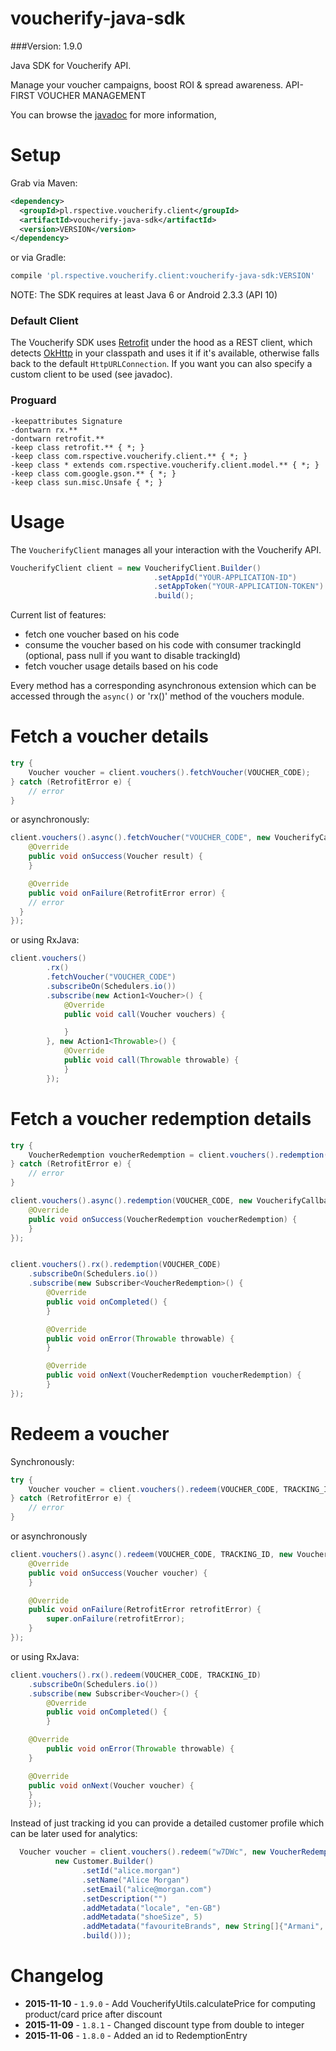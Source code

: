 voucherify-java-sdk
===============

###Version: 1.9.0

Java SDK for Voucherify API.

Manage your voucher campaigns, boost ROI & spread awareness. API-FIRST VOUCHER MANAGEMENT

You can browse the [javadoc](http://rspective.github.io/voucherify-java-sdk/apidocs/index.html) for more information,

Setup
=====

Grab via Maven:
```xml
<dependency>
  <groupId>pl.rspective.voucherify.client</groupId>
  <artifactId>voucherify-java-sdk</artifactId>
  <version>VERSION</version>
</dependency>
```
or via Gradle:
```groovy
compile 'pl.rspective.voucherify.client:voucherify-java-sdk:VERSION'
```

NOTE:
The SDK requires at least Java 6 or Android 2.3.3 (API 10)


### Default Client

The Voucherify SDK uses [Retrofit](http://square.github.io/retrofit/) under the hood as a REST client, which detects [OkHttp](http://square.github.io/okhttp/) in your classpath and uses it if it's available, otherwise falls back to the default `HttpURLConnection`.
If you want you can also specify a custom client to be used (see javadoc).


### Proguard
```
-keepattributes Signature
-dontwarn rx.**
-dontwarn retrofit.**
-keep class retrofit.** { *; }
-keep class com.rspective.voucherify.client.** { *; }
-keep class * extends com.rspective.voucherify.client.model.** { *; }
-keep class com.google.gson.** { *; }
-keep class sun.misc.Unsafe { *; }
```

Usage
=====
The `VoucherifyClient` manages all your interaction with the Voucherify API.

```java
VoucherifyClient client = new VoucherifyClient.Builder()
                                .setAppId("YOUR-APPLICATION-ID")
                                .setAppToken("YOUR-APPLICATION-TOKEN")
                                .build();
```

Current list of features:
- fetch one voucher based on his code
- consume the voucher based on his code with consumer trackingId (optional, pass null if you want to disable trackingId)
- fetch voucher usage details based on his code

Every method has a corresponding asynchronous extension which can be accessed through the `async()` or 'rx()' method of the vouchers module.

Fetch a voucher details
===

```java
try {
    Voucher voucher = client.vouchers().fetchVoucher(VOUCHER_CODE);
} catch (RetrofitError e) {
    // error
}
```

or asynchronously:

```java
client.vouchers().async().fetchVoucher("VOUCHER_CODE", new VoucherifyCallback<Voucher>() {
    @Override
    public void onSuccess(Voucher result) {
    }

    @Override
    public void onFailure(RetrofitError error) {
    // error
  }
});
```

or using RxJava:

```java
client.vouchers()
        .rx()
        .fetchVoucher("VOUCHER_CODE")
        .subscribeOn(Schedulers.io())
        .subscribe(new Action1<Voucher>() {
            @Override
            public void call(Voucher vouchers) {

            }
        }, new Action1<Throwable>() {
            @Override
            public void call(Throwable throwable) {
            }
        });
```

Fetch a voucher redemption details
===
```java
try {
    VoucherRedemption voucherRedemption = client.vouchers().redemption(VOUCHER_CODE);
} catch (RetrofitError e) {
    // error
}

client.vouchers().async().redemption(VOUCHER_CODE, new VoucherifyCallback<VoucherRedemption>() {
    @Override
    public void onSuccess(VoucherRedemption voucherRedemption) {
    }
});


client.vouchers().rx().redemption(VOUCHER_CODE)
    .subscribeOn(Schedulers.io())
    .subscribe(new Subscriber<VoucherRedemption>() {
        @Override
        public void onCompleted() {
        }

        @Override
        public void onError(Throwable throwable) {
        }

        @Override
        public void onNext(VoucherRedemption voucherRedemption) {
        }
});

```

Redeem a voucher
===

Synchronously:

```java
try {
    Voucher voucher = client.vouchers().redeem(VOUCHER_CODE, TRACKING_ID);
} catch (RetrofitError e) {
    // error
}
```
or asynchronously

```java
client.vouchers().async().redeem(VOUCHER_CODE, TRACKING_ID, new VoucherifyCallback<Voucher>() {
    @Override
    public void onSuccess(Voucher voucher) {
    }

    @Override
    public void onFailure(RetrofitError retrofitError) {
        super.onFailure(retrofitError);
    }
});
```

or using RxJava:

```java
client.vouchers().rx().redeem(VOUCHER_CODE, TRACKING_ID)
    .subscribeOn(Schedulers.io())
    .subscribe(new Subscriber<Voucher>() {
        @Override
        public void onCompleted() {
        }

    @Override
        public void onError(Throwable throwable) {
    }

    @Override
    public void onNext(Voucher voucher) {
    }
    });
```

Instead of just tracking id you can provide a detailed customer profile which can be later used for analytics:

```java
  Voucher voucher = client.vouchers().redeem("w7DWc", new VoucherRedemptionContext(
          new Customer.Builder()
                .setId("alice.morgan")
                .setName("Alice Morgan")
                .setEmail("alice@morgan.com")
                .setDescription("")
                .addMetadata("locale", "en-GB")
                .addMetadata("shoeSize", 5)
                .addMetadata("favouriteBrands", new String[]{"Armani", "L’Autre Chose", "Vicini"})
                .build()));
```

Changelog
=========

- **2015-11-10** - `1.9.0` - Add VoucherifyUtils.calculatePrice for computing product/card price after discount
- **2015-11-09** - `1.8.1` - Changed discount type from double to integer
- **2015-11-06** - `1.8.0` - Added an id to RedemptionEntry

